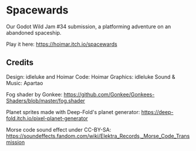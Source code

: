 # Spacewards
Our Godot Wild Jam #34 submission, a platforming adventure on an abandoned spaceship.

Play it here: https://hoimar.itch.io/spacewards

## Credits

Design: idleluke and Hoimar
Code: Hoimar
Graphics: idleluke
Sound & Music: Apartao


Fog shader by Gonkee: https://github.com/Gonkee/Gonkees-Shaders/blob/master/fog.shader

Planet sprites made with Deep-Fold's planet generator: https://deep-fold.itch.io/pixel-planet-generator

Morse code sound effect under CC-BY-SA: https://soundeffects.fandom.com/wiki/Elektra_Records,_Morse_Code_Transmission
